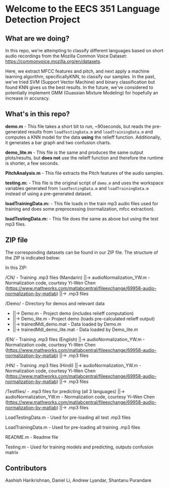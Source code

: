 # Welcome to the EECS 351 Language Detection Project

## What are we doing?
In this repo, we're attempting to classify different languages based on short audio recordings from the Mozilla Common Voice Dataset: https://commonvoice.mozilla.org/en/datasets.

Here, we extract MFCC features and pitch, and next apply a machine learning algorithm, specificallyKNN, to classify our samples. In the past, we've tried SVM (Support Vector Machine) and binary classification but found KNN gives us the best results. In the future, we've considered to potentially implement GMM (Guassian Mixture Modeling) for hopefully an increase in accuracy.


## What's in this repo?

**demo.m** - This file takes a short bit to run, ~90seconds, but reads the pre-generated results from `loadTestingData.m` and `loadTrainingData.m` and computes a KNN model for the data **using** the relieff function. Additionally, it generates a bar graph and two confusion charts.

**demo_lite.m** - This file is the same and produces the same output plots/results, but **does not** use the relieff function and therefore the runtime is shorter, a few seconds.

**PitchAnalysis.m** - This file extracts the Pitch features of the audio samples.

**testing.m:** - This file is the original script of `demo.m` and uses the workspace variables generated from `loadTestingData.m` and `loadTrainingData.m` instead of using a pre-generated dataset.

**loadTrainingData.m:** - This file loads in the train mp3 audio files used for training and does some preprocessing (normalization, mfcc extraction).

**loadTestingData.m:** - This file does the same as above but using the test mp3 files.

## ZIP file
The corresponding datasets can be found in our ZIP file. The structure of the ZIP is indicated below:

In this ZIP:

/CN/ - Training .mp3 files (Mandarin)
||-> audioNormalization_YW.m - Normalization code, courtesy Yi-Wen Chen (https://www.mathworks.com/matlabcentral/fileexchange/69958-audio-normalization-by-matlab)
||-> .mp3 files

/Demo/ - Directory for demos and relevant data
- ||-> Demo.m - Project demo (includes relieff computation)
- ||-> Demo_lite.m - Project demo (loads pre-calculated relieff output)
- ||-> trainedMdl_demo.mat - Data loaded by Demo.m
- ||-> trainedMdl_demo_lite.mat - Data loaded by Demo_lite.m

/EN/ - Training .mp3 files (English)
||-> audioNormalization_YW.m - Normalization code, courtesy Yi-Wen Chen (https://www.mathworks.com/matlabcentral/fileexchange/69958-audio-normalization-by-matlab)
||-> .mp3 files

/HN/ - Training .mp3 files (Hindi)
||-> audioNormalization_YW.m - Normalization code, courtesy Yi-Wen Chen (https://www.mathworks.com/matlabcentral/fileexchange/69958-audio-normalization-by-matlab)
||-> .mp3 files

/Testfiles/ - .mp3 files for predicting (all 3 languages)
||-> audioNormalization_YW.m - Normalization code, courtesy Yi-Wen Chen (https://www.mathworks.com/matlabcentral/fileexchange/69958-audio-normalization-by-matlab)
||-> .mp3 files

LoadTestingData.m - Used for pre-loading all test .mp3 files

LoadTrainingData.m - Used for pre-loading all training .mp3 files

README.m - Readme file

Testing.m - Used for training models and predicting, outputs confusion matrix

## Contributors
Aashish Harikrishnan, Daniel Li, Andrew Lyandar, Shantanu Purandare
